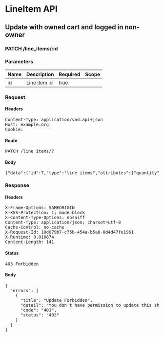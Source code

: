 # LineItem API

## Update with owned cart and logged in non-owner

### PATCH /line_items/:id

### Parameters

| Name | Description | Required | Scope |
|------|-------------|----------|-------|
| id | Line item id | true |  |

### Request

#### Headers

<pre>Content-Type: application/vnd.api+json
Host: example.org
Cookie: </pre>

#### Route

<pre>PATCH /line_items/7</pre>

#### Body

<pre>{"data":{"id":7,"type":"line_items","attributes":{"quantity":2}}}</pre>

### Response

#### Headers

<pre>X-Frame-Options: SAMEORIGIN
X-XSS-Protection: 1; mode=block
X-Content-Type-Options: nosniff
Content-Type: application/json; charset=utf-8
Cache-Control: no-cache
X-Request-Id: 10d079b7-c75b-454a-b5a8-0d4d47fe1961
X-Runtime: 0.016874
Content-Length: 141</pre>

#### Status

<pre>403 Forbidden</pre>

#### Body

<pre>{
  "errors": [
    {
      "title": "Update Forbidden",
      "detail": "You don't have permission to update this shopping/line item.",
      "code": "403",
      "status": "403"
    }
  ]
}</pre>
